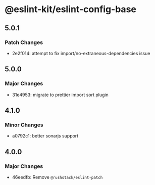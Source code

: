 # @eslint-kit/eslint-config-base

## 5.0.1

### Patch Changes

- 2e2f014: attempt to fix import/no-extraneous-dependencies issue

## 5.0.0

### Major Changes

- 31e4953: migrate to prettier import sort plugin

## 4.1.0

### Minor Changes

- a0792c1: better sonarjs support

## 4.0.0

### Major Changes

- 46eedfb: Remove `@rushstack/eslint-patch`
